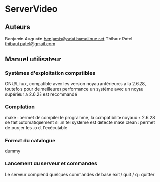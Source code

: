 # ServerVideo #

## Auteurs ##
Benjamin Augustin <benjamin@odai.homelinux.net>
Thibaut Patel <thibaut.patel@gmail.com>

## Manuel utilisateur ##

### Systèmes d'exploitation compatibles ###
GNU/Linux, compatible avec les version noyau antérieures a la 2.6.28, toutefois pour de meilleures performance un système avec un noyau supérieur a 2.6.28 est recommandé


### Compilation ###
make : permet de compiler le programme, la compatibilité noyaux < 2.6.28 se fait automatiquement si un tel système est détecté
make clean : permet de purger les .o et l'exécutable

### Format du catalogue ###
dummy

### Lancement du serveur et commandes ###
Le serveur comprend quelques commandes de base
exit / quit / q : quitter
